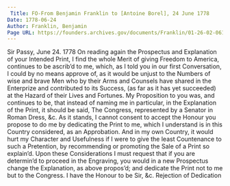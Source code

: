 ```yaml
---
 Title: FO-From Benjamin Franklin to [Antoine Borel], 24 June 1778
Date: 1778-06-24
Author: Franklin, Benjamin
Page URL: https://founders.archives.gov/documents/Franklin/01-26-02-0611
---
```


Sir
Passy, June 24. 1778
On reading again the Prospectus and Explanation of your Intended Print, I find the whole Merit of giving Freedom to America, continues to be ascrib’d to me, which, as I told you in our first Conversation, I could by no means approve of, as it would be unjust to the Numbers of wise and brave Men who by their Arms and Counsels have shared in the Enterprize and contributed to its Success, (as far as it has yet succeeded) at the Hazard of their Lives and Fortunes. My Proposition to you was, and continues to be, that instead of naming me in particular, in the Explanation of the Print, it should be said, The Congress, represented by a Senator in Roman Dress, &c. As it stands, I cannot consent to accept the Honour you propose to do me by dedicating the Print to me, which I understand is in this Country considered, as an Approbation. And in my own Country, it would hurt my Character and Usefulness if I were to give the least Countenance to such a Pretention, by recommending or promoting the Sale of a Print so explain’d. Upon these Considerations I must request that if you are determin’d to proceed in the Engraving, you would in a new Prospectus change the Explanation, as above propos’d; and dedicate the Print not to me but to the Congress. I have the Honour to be Sir, &c.
Rejection of Dedication

